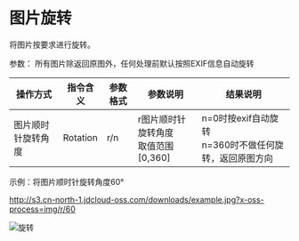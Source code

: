 # 图片旋转

将图片按要求进行旋转。

参数：
所有图片除返回原图外，任何处理前默认按照EXIF信息自动旋转

|操作方式|指令含义|参数格式|参数说明|结果说明|
|-|-|-|-|-|
|图片顺时针旋转角度|Rotation|r/n|r图片顺时针旋转角度<br>取值范围[0,360]|n=0时按exif自动旋转<br>n=360时不做任何旋转，返回原图方向|

示例：将图片顺时针旋转角度60°

http://s3.cn-north-1.jdcloud-oss.com/downloads/example.jpg?x-oss-process=img/r/60

![旋转](https://github.com/jdcloudcom/cn/blob/edit/image/Object-Storage-Service/OSS-059.jpg)
